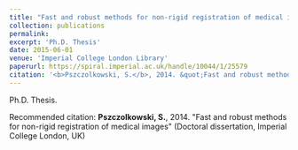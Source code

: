 ```yaml
---
title: "Fast and robust methods for non-rigid registration of medical images"
collection: publications
permalink: 
excerpt: 'Ph.D. Thesis'
date: 2015-06-01
venue: 'Imperial College London Library'
paperurl: https://spiral.imperial.ac.uk/handle/10044/1/25579
citation: '<b>Pszczolkowski, S.</b>, 2014. &quot;Fast and robust methods for non-rigid registration of medical images&quot; (Doctoral dissertation, Imperial College London, UK)'
---
```

Ph.D. Thesis.

Recommended citation: <b>Pszczolkowski, S.</b>, 2014. "Fast and robust methods for non-rigid registration of medical images" (Doctoral dissertation, Imperial College London, UK)